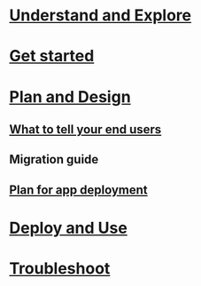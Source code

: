 # [Understand and Explore](/Intune/Understand/ways-to-do-enterprise-mobility.html)
# [Get started](/Intune/getstarted/what-s-new-in-microsoft-intune.html)
# [Plan and Design](plan-your-user-and-device-groups.md)

## [What to tell your end users](what-to-tell-your-end-users-about-using-microsoft-intune.md)
## Migration guide
<!--- ## [Plan user and device groups](plan-your-user-and-device-groups.md)--->
## [Plan for app deployment](Plan-for-app-deployment-in-microsoft-intune.md)

<!--- ## [Filter console views for admin roles](control-what-admins-can-see-in-the-microsoft-intune-admin-console.md) --->
<!--- ## [Architecture guidance: protect email & docs](architecture-guidance-for-protecting-company-email-and-documents.md) --->
<!--- ## [Reference for Tenant Administrator accounts](Reference-for-Tenant-Administrator-accounts-for-microsoft-intune.md) --->

# [Deploy and Use](/intune/deployuse/learn-how-to-deploy-a-solution-for-protecting-company-email-and-documents.html)
# [Troubleshoot](/intune/troubleshoot/how-to-get-support-for-microsoft-intune.html)
